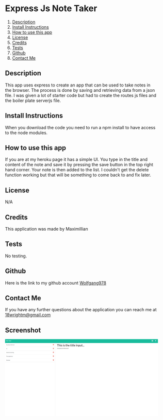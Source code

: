 

  # Express Js Note Taker


1. [Description](#Description)
2. [Install Instructions](#Install-Instructions)
3. [How to use this app](#How-to-use-this-app)
4. [License](#License)
5. [Credits](#Credits)
6. [Tests](#Tests)
7. [Github](#Github)
8. [Contact Me](#Contact-Me)

  
          
  
  
  ## Description 
  This app uses express to create an app that can be used to take notes in the browser. The process is done by saving and retrieving data from a json file. I was given a lot of starter code but had 
  to create the routes js files and the boiler plate serverjs file. 
  
  ## Install Instructions
  When you download the code you need to run a npm install to have access to the node modules.
  
  ## How to use this app
  If you are at my heroku page it has a simple UI. You type in the title and content of the note and save it by pressing the save button in the top right hand corner.
  Your note is then added to the list. I couldn't get the delete function working but that will be something to come back to and fix later.
  
  
## License
N/A
        
    
  
  ## Credits
  This application was made by Maximillian

  ## Tests
  No testing.

  ## Github 
 Here is the link to my github account [Wolfgang978](https://github.com/Wolfgang978)
  
  
  ## Contact Me
  If you have any further questions about the application you can reach me at 18wrightm@gmail.com

  ## Screenshot
  ![A picture of my working app in heroku](./public/assets/screenshot/ExpressjsnotetakerSS.png)


 
